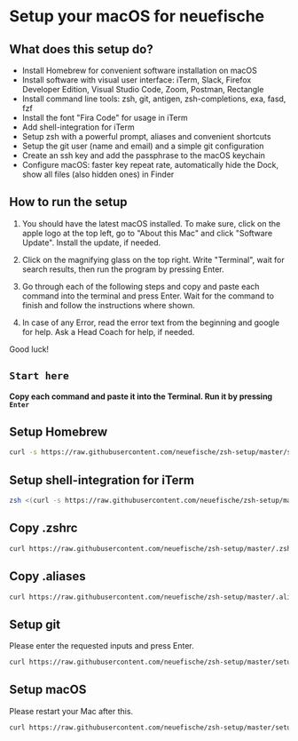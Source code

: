 # Setup your macOS for neuefische

## What does this setup do?

- Install Homebrew for convenient software installation on macOS
- Install software with visual user interface: iTerm, Slack, Firefox Developer Edition, Visual Studio Code, Zoom, Postman, Rectangle 
- Install command line tools: zsh, git, antigen, zsh-completions, exa, fasd, fzf
- Install the font "Fira Code" for usage in iTerm
- Add shell-integration for iTerm
- Setup zsh with a powerful prompt, aliases and convenient shortcuts
- Setup the git user (name and email) and a simple git configuration
- Create an ssh key and add the passphrase to the macOS keychain
- Configure macOS: faster key repeat rate, automatically hide the Dock, show all files (also hidden ones) in Finder

## How to run the setup
1. You should have the latest macOS installed. To make sure, click on the apple logo at the top left, go to "About this Mac" and click "Software Update". Install the update, if needed.

1. Click on the magnifying glass on the top right. Write "Terminal", wait for search results, then run the program by pressing Enter.

1. Go through each of the following steps and copy and paste each command into the terminal and press Enter. Wait for the command to finish and follow the instructions where shown.

1. In case of any Error, read the error text from the beginning and google for help. Ask a Head Coach for help, if needed.

Good luck!

## `Start here`

**Copy each command and paste it into the Terminal. Run it by pressing `Enter`**

## Setup Homebrew

```sh
curl -s https://raw.githubusercontent.com/neuefische/zsh-setup/master/setup-brew|zsh
```

## Setup shell-integration for iTerm

```sh
zsh <(curl -s https://raw.githubusercontent.com/neuefische/zsh-setup/master/setup-iterm)
```

## Copy .zshrc 

```sh
curl https://raw.githubusercontent.com/neuefische/zsh-setup/master/.zshrc > .zshrc
```

## Copy .aliases

```sh
curl https://raw.githubusercontent.com/neuefische/zsh-setup/master/.aliases > .aliases
```

## Setup git

Please enter the requested inputs and press Enter.

```sh
curl https://raw.githubusercontent.com/neuefische/zsh-setup/master/setup-git|zsh
```

## Setup macOS

Please restart your Mac after this.

```sh
curl https://raw.githubusercontent.com/neuefische/zsh-setup/master/setup-macos|zsh
```
